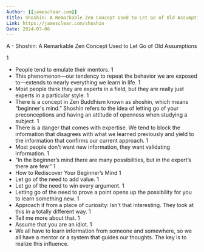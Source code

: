 ```yaml
---
Author: [[jamesclear.com]]
Title: Shoshin: A Remarkable Zen Concept Used to Let Go of Old Assumptions
Link: https://jamesclear.com/shoshin
Date: 2024-07-06
---
```

A - Shoshin: A Remarkable Zen Concept Used to Let Go of Old Assumptions

1
- People tend to emulate their mentors.
1
- This phenomenon—our tendency to repeat the behavior we are exposed to—extends to nearly everything we learn in life.
1
- Most people think they are experts in a field, but they are really just experts in a particular style.
1
- There is a concept in Zen Buddhism known as shoshin, which means “beginner's mind.” Shoshin refers to the idea of letting go of your preconceptions and having an attitude of openness when studying a subject.
1
- There is a danger that comes with expertise. We tend to block the information that disagrees with what we learned previously and yield to the information that confirms our current approach.
1
- Most people don't want new information, they want validating information.
1
- “In the beginner’s mind there are many possibilities, but in the expert’s there are few.”
1
- How to Rediscover Your Beginner’s Mind
1
- Let go of the need to add value.
1
- Let go of the need to win every argument.
1
- Letting go of the need to prove a point opens up the possibility for you to learn something new.
1
- Approach it from a place of curiosity: Isn't that interesting. They look at this in a totally different way.
1
- Tell me more about that.
1
- Assume that you are an idiot.
1
- We all have to learn information from someone and somewhere, so we all have a mentor or a system that guides our thoughts. The key is to realize this influence.

